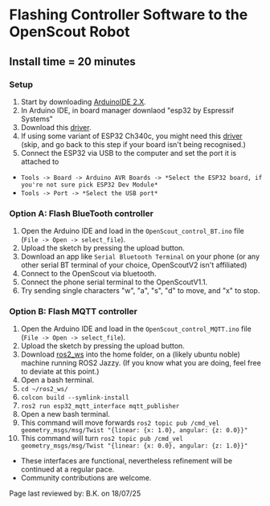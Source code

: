 # Flashing Controller Software to the OpenScout Robot

## Install time = 20 minutes

### Setup
1. Start by downloading [ArduinoIDE 2.X](https://www.arduino.cc/en/Main/Software).
2. In Arduino IDE, in board manager downlaod "esp32 by Espressif Systems"
3. Download this [driver](https://www.silabs.com/developer-tools/usb-to-uart-bridge-vcp-drivers?tab=downloads).
4. If using some variant of ESP32 Ch340c, you might need this [driver](https://learn.sparkfun.com/tutorials/how-to-install-ch340-drivers/all) (skip, and go back to this step if your board isn't being recognised.)
5. Connect the ESP32 via USB to the computer and set the port it is attached to
- `Tools -> Board -> Arduino AVR Boards -> *Select the ESP32 board, if you're not sure pick ESP32 Dev Module*`
- `Tools -> Port -> *Select the USB port*`

### Option A: Flash BlueTooth controller
1. Open the Arduino IDE and load in the `OpenScout_control_BT.ino` file (`File -> Open -> select_file`).
2. Upload the sketch by pressing the upload button.
3. Download an app like `Serial Bluetooth Terminal` on your phone (or any other serial BT terminal of your choice, OpenScoutV2 isn't affiliated)
4. Connect to the OpenScout via bluetooth.
5. Connect the phone serial terminal to the OpenScoutV1.1.
6. Try sending single characters "w", "a", "s", "d" to move, and "x" to stop.

### Option B: Flash MQTT controller
1. Open the Arduino IDE and load in the `OpenScout_control_MQTT.ino` file (`File -> Open -> select_file`).
2. Upload the sketch by pressing the upload button.
3. Download [ros2_ws](./ros2_ws) into the home folder, on a (likely ubuntu noble) machine running ROS2 Jazzy. (If you know what you are doing, feel free to deviate at this point.)
4. Open a bash terminal.
5. `cd ~/ros2_ws/`
6. `colcon build --symlink-install`
7. `ros2 run esp32_mqtt_interface mqtt_publisher`
8. Open a new bash terminal.
9. This command will move forwards `ros2 topic pub /cmd_vel geometry_msgs/msg/Twist "{linear: {x: 1.0}, angular: {z: 0.0}}"`
10. This command will turn `ros2 topic pub /cmd_vel geometry_msgs/msg/Twist "{linear: {x: 0.0}, angular: {z: 1.0}}"`

- These interfaces are functional, nevertheless refinement will be continued at a regular pace.
- Community contributions are welcome.

Page last reviewed by: B.K. on 18/07/25
